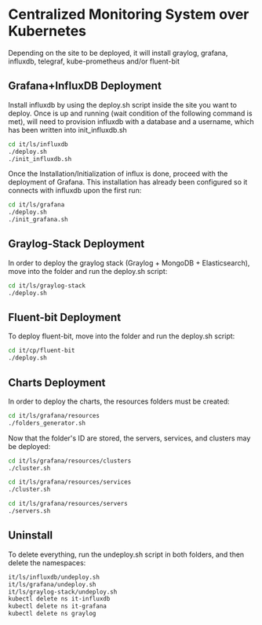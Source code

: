 Centralized Monitoring System over Kubernetes
==================================

Depending on the site to be deployed, it will install graylog, grafana, influxdb, telegraf, kube-prometheus and/or fluent-bit

Grafana+InfluxDB Deployment
---------------------------

Install influxdb by using the deploy.sh script inside the site you want to deploy.
Once is up and running (wait condition of the following command is met), will need to
provision influxdb with a database and a username, which has been written into init_influxdb.sh

```bash
cd it/ls/influxdb
./deploy.sh
./init_influxdb.sh
```

Once the Installation/Initialization of influx is done, proceed with the deployment of Grafana.
This installation has already been configured so it connects with influxdb upon the first run:

```bash
cd it/ls/grafana
./deploy.sh
./init_grafana.sh
```
Graylog-Stack Deployment
------------------------

In order to deploy the graylog stack (Graylog + MongoDB + Elasticsearch), move into the folder
and run the deploy.sh script:

```bash
cd it/ls/graylog-stack
./deploy.sh
```

Fluent-bit Deployment
------------------------

To deploy fluent-bit, move into the folder and run the deploy.sh script:

```bash
cd it/cp/fluent-bit
./deploy.sh
```
Charts Deployment
-----------------

In order to deploy the charts, the resources folders must be created:

```bash
cd it/ls/grafana/resources
./folders_generator.sh
```

Now that the folder's ID are stored, the servers, services, and clusters may be deployed:

```bash
cd it/ls/grafana/resources/clusters
./cluster.sh
```

```bash
cd it/ls/grafana/resources/services
./cluster.sh
```

```bash
cd it/ls/grafana/resources/servers
./servers.sh
```

Uninstall
---------

To delete everything, run the undeploy.sh script in both folders, and then delete the namespaces:

```bash
it/ls/influxdb/undeploy.sh
it/ls/grafana/undeploy.sh
it/ls/graylog-stack/undeploy.sh
kubectl delete ns it-influxdb
kubectl delete ns it-grafana
kubectl delete ns graylog
```
